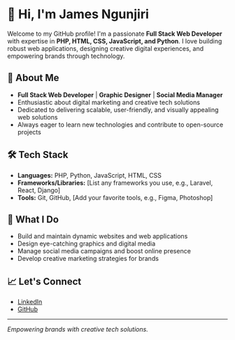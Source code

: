 # 👋 Hi, I'm James Ngunjiri

Welcome to my GitHub profile! I'm a passionate **Full Stack Web Developer** with expertise in **PHP, HTML, CSS, JavaScript, and Python**. I love building robust web applications, designing creative digital experiences, and empowering brands through technology.

## 🚀 About Me

- **Full Stack Web Developer** | **Graphic Designer** | **Social Media Manager**
- Enthusiastic about digital marketing and creative tech solutions
- Dedicated to delivering scalable, user-friendly, and visually appealing web solutions
- Always eager to learn new technologies and contribute to open-source projects

## 🛠️ Tech Stack

- **Languages:** PHP, Python, JavaScript, HTML, CSS
- **Frameworks/Libraries:** [List any frameworks you use, e.g., Laravel, React, Django]
- **Tools:** Git, GitHub, [Add your favorite tools, e.g., Figma, Photoshop]

## 🌟 What I Do

- Build and maintain dynamic websites and web applications
- Design eye-catching graphics and digital media
- Manage social media campaigns and boost online presence
- Develop creative marketing strategies for brands

## 📈 Let's Connect

- [LinkedIn](https://www.linkedin.com/in/james-ngunjiri-9a61a8254)
- [GitHub](https://github.com/JamesNgunjiri247)

---

*Empowering brands with creative tech solutions.*
